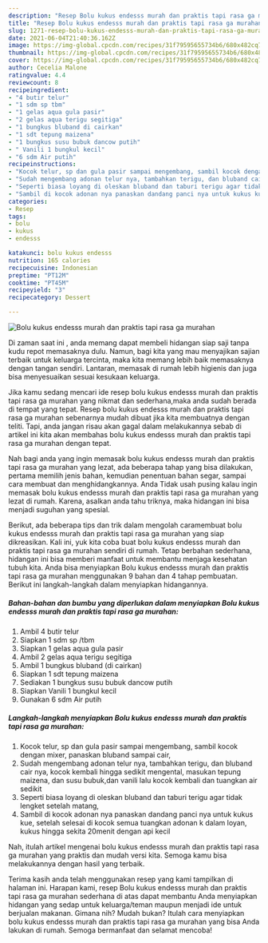 ```yaml
---
description: "Resep Bolu kukus endesss murah dan praktis tapi rasa ga murahan yang nikmat dan Mudah Dibuat"
title: "Resep Bolu kukus endesss murah dan praktis tapi rasa ga murahan yang nikmat dan Mudah Dibuat"
slug: 1271-resep-bolu-kukus-endesss-murah-dan-praktis-tapi-rasa-ga-murahan-yang-nikmat-dan-mudah-dibuat
date: 2021-06-04T21:40:36.162Z
image: https://img-global.cpcdn.com/recipes/31f79595655734b6/680x482cq70/bolu-kukus-endesss-murah-dan-praktis-tapi-rasa-ga-murahan-foto-resep-utama.jpg
thumbnail: https://img-global.cpcdn.com/recipes/31f79595655734b6/680x482cq70/bolu-kukus-endesss-murah-dan-praktis-tapi-rasa-ga-murahan-foto-resep-utama.jpg
cover: https://img-global.cpcdn.com/recipes/31f79595655734b6/680x482cq70/bolu-kukus-endesss-murah-dan-praktis-tapi-rasa-ga-murahan-foto-resep-utama.jpg
author: Cecelia Malone
ratingvalue: 4.4
reviewcount: 8
recipeingredient:
- "4 butir telur"
- "1 sdm sp tbm"
- "1 gelas aqua gula pasir"
- "2 gelas aqua terigu segitiga"
- "1 bungkus bluband di cairkan"
- "1 sdt tepung maizena"
- "1 bungkus susu bubuk dancow putih"
- " Vanili 1 bungkul kecil"
- "6 sdm Air putih"
recipeinstructions:
- "Kocok telur, sp dan gula pasir sampai mengembang, sambil kocok dengan mixer, panaskan bluband sampai cair,"
- "Sudah mengembang adonan telur nya, tambahkan terigu, dan bluband cair nya, kocok kembali hingga sedikit mengental, masukan tepung maizena, dan susu bubuk,dan vanili lalu kocok kembali dan tuangkan air sedikit"
- "Seperti biasa loyang di oleskan bluband dan taburi terigu agar tidak lengket setelah matang,"
- "Sambil di kocok adonan nya panaskan dandang panci nya untuk kukus kue, setelah selesai di kocok semua tuangkan adonan k dalam loyan, kukus hingga sekita 20menit dengan api kecil"
categories:
- Resep
tags:
- bolu
- kukus
- endesss

katakunci: bolu kukus endesss 
nutrition: 165 calories
recipecuisine: Indonesian
preptime: "PT12M"
cooktime: "PT45M"
recipeyield: "3"
recipecategory: Dessert

---
```



![Bolu kukus endesss murah dan praktis tapi rasa ga murahan](https://img-global.cpcdn.com/recipes/31f79595655734b6/680x482cq70/bolu-kukus-endesss-murah-dan-praktis-tapi-rasa-ga-murahan-foto-resep-utama.jpg)

Di zaman  saat ini , anda memang dapat membeli hidangan siap saji tanpa kudu repot memasaknya dulu. Namun, bagi kita yang mau menyajikan sajian terbaik untuk keluarga tercinta, maka kita memang lebih baik memasaknya dengan tangan sendiri. Lantaran, memasak di rumah lebih higienis dan juga bisa menyesuaikan sesuai kesukaan keluarga.

Jika kamu sedang mencari ide resep bolu kukus endesss murah dan praktis tapi rasa ga murahan yang nikmat dan sederhana,maka anda sudah berada di tempat yang tepat. Resep bolu kukus endesss murah dan praktis tapi rasa ga murahan  sebenarnya mudah dibuat jika kita membuatnya dengan teliti. Tapi, anda jangan risau akan gagal dalam melakukannya 
sebab di artikel ini kita akan membahas bolu kukus endesss murah dan praktis tapi rasa ga murahan dengan tepat.  



Nah bagi anda yang ingin memasak bolu kukus endesss murah dan praktis tapi rasa ga murahan yang lezat, ada beberapa tahap yang bisa dilakukan, pertama memilih jenis bahan, kemudian penentuan bahan segar, sampai cara membuat dan menghidangkannya. Anda Tidak usah pusing kalau ingin memasak bolu kukus endesss murah dan praktis tapi rasa ga murahan yang lezat di rumah. Karena, asalkan anda  tahu triknya, maka hidangan ini bisa menjadi suguhan yang spesial.

Berikut, ada beberapa tips dan trik dalam mengolah caramembuat bolu kukus endesss murah dan praktis tapi rasa ga murahan yang siap dikreasikan. Kali ini, yuk kita coba buat bolu kukus endesss murah dan praktis tapi rasa ga murahan sendiri di rumah. Tetap berbahan sederhana, hidangan ini bisa memberi manfaat untuk membantu menjaga kesehatan tubuh kita. Anda bisa menyiapkan Bolu kukus endesss murah dan praktis tapi rasa ga murahan menggunakan 9 bahan dan 4 tahap pembuatan. Berikut ini langkah-langkah dalam menyiapkan hidangannya.

<!--inarticleads1-->

##### Bahan-bahan dan bumbu yang diperlukan dalam menyiapkan Bolu kukus endesss murah dan praktis tapi rasa ga murahan:

1. Ambil 4 butir telur
1. Siapkan 1 sdm sp /tbm
1. Siapkan 1 gelas aqua gula pasir
1. Ambil 2 gelas aqua terigu segitiga
1. Ambil 1 bungkus bluband (di cairkan)
1. Siapkan 1 sdt tepung maizena
1. Sediakan 1 bungkus susu bubuk dancow putih
1. Siapkan  Vanili 1 bungkul kecil
1. Gunakan 6 sdm Air putih




<!--inarticleads2-->

##### Langkah-langkah menyiapkan Bolu kukus endesss murah dan praktis tapi rasa ga murahan:

1. Kocok telur, sp dan gula pasir sampai mengembang, sambil kocok dengan mixer, panaskan bluband sampai cair,
1. Sudah mengembang adonan telur nya, tambahkan terigu, dan bluband cair nya, kocok kembali hingga sedikit mengental, masukan tepung maizena, dan susu bubuk,dan vanili lalu kocok kembali dan tuangkan air sedikit
1. Seperti biasa loyang di oleskan bluband dan taburi terigu agar tidak lengket setelah matang,
1. Sambil di kocok adonan nya panaskan dandang panci nya untuk kukus kue, setelah selesai di kocok semua tuangkan adonan k dalam loyan, kukus hingga sekita 20menit dengan api kecil




Nah, itulah artikel mengenai  bolu kukus endesss murah dan praktis tapi rasa ga murahan  yang praktis dan mudah versi kita. Semoga kamu bisa melakukannya dengan hasil yang terbaik. 

Terima kasih anda telah menggunakan resep yang kami tampilkan di halaman ini. Harapan kami, resep  Bolu kukus endesss murah dan praktis tapi rasa ga murahan sederhana di atas dapat membantu Anda menyiapkan hidangan yang sedap untuk keluarga/teman maupun menjadi ide untuk berjualan makanan. Gimana nih? Mudah bukan? Itulah cara menyiapkan bolu kukus endesss murah dan praktis tapi rasa ga murahan yang bisa Anda lakukan di rumah. Semoga bermanfaat dan selamat mencoba!

